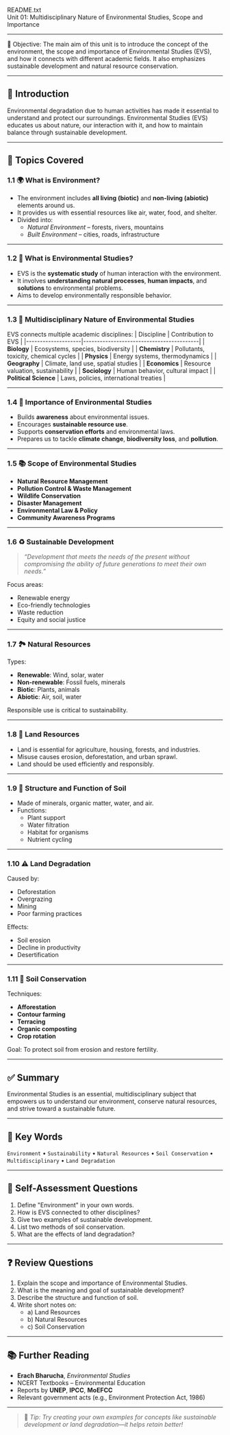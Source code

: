 README.txt  
Unit 01: Multidisciplinary Nature of Environmental Studies, Scope and Importance

-------------------------------------------------------------
📌 Objective:
The main aim of this unit is to introduce the concept of the environment, the scope and importance of Environmental Studies (EVS), and how it connects with different academic fields. It also emphasizes sustainable development and natural resource conservation.

---

## 🌱 **Introduction**
Environmental degradation due to human activities has made it essential to understand and protect our surroundings. Environmental Studies (EVS) educates us about nature, our interaction with it, and how to maintain balance through sustainable development.

---

## 🧩 **Topics Covered**

### 1.1 🌍 What is Environment?
- The environment includes **all living (biotic)** and **non-living (abiotic)** elements around us.
- It provides us with essential resources like air, water, food, and shelter.
- Divided into:
  - *Natural Environment* – forests, rivers, mountains
  - *Built Environment* – cities, roads, infrastructure

---

### 1.2 📘 What is Environmental Studies?
- EVS is the **systematic study** of human interaction with the environment.
- It involves **understanding natural processes**, **human impacts**, and **solutions** to environmental problems.
- Aims to develop environmentally responsible behavior.

---

### 1.3 🔗 Multidisciplinary Nature of Environmental Studies
EVS connects multiple academic disciplines:
| Discipline         | Contribution to EVS                      |
|--------------------|------------------------------------------|
| **Biology**         | Ecosystems, species, biodiversity        |
| **Chemistry**       | Pollutants, toxicity, chemical cycles    |
| **Physics**         | Energy systems, thermodynamics           |
| **Geography**       | Climate, land use, spatial studies       |
| **Economics**       | Resource valuation, sustainability       |
| **Sociology**       | Human behavior, cultural impact          |
| **Political Science** | Laws, policies, international treaties |

---

### 1.4 🌟 Importance of Environmental Studies
- Builds **awareness** about environmental issues.
- Encourages **sustainable resource use**.
- Supports **conservation efforts** and environmental laws.
- Prepares us to tackle **climate change**, **biodiversity loss**, and **pollution**.

---

### 1.5 📚 Scope of Environmental Studies
- **Natural Resource Management**
- **Pollution Control & Waste Management**
- **Wildlife Conservation**
- **Disaster Management**
- **Environmental Law & Policy**
- **Community Awareness Programs**

---

### 1.6 ♻️ Sustainable Development
> *“Development that meets the needs of the present without compromising the ability of future generations to meet their own needs.”*

Focus areas:
- Renewable energy
- Eco-friendly technologies
- Waste reduction
- Equity and social justice

---

### 1.7 🏞️ Natural Resources
Types:
- **Renewable**: Wind, solar, water
- **Non-renewable**: Fossil fuels, minerals
- **Biotic**: Plants, animals
- **Abiotic**: Air, soil, water

Responsible use is critical to sustainability.

---

### 1.8 🧭 Land Resources
- Land is essential for agriculture, housing, forests, and industries.
- Misuse causes erosion, deforestation, and urban sprawl.
- Land should be used efficiently and responsibly.

---

### 1.9 🧱 Structure and Function of Soil
- Made of minerals, organic matter, water, and air.
- Functions:
  - Plant support
  - Water filtration
  - Habitat for organisms
  - Nutrient cycling

---

### 1.10 ⚠️ Land Degradation
Caused by:
- Deforestation
- Overgrazing
- Mining
- Poor farming practices

Effects:
- Soil erosion
- Decline in productivity
- Desertification

---

### 1.11 🌾 Soil Conservation
Techniques:
- **Afforestation**
- **Contour farming**
- **Terracing**
- **Organic composting**
- **Crop rotation**

Goal: To protect soil from erosion and restore fertility.

---

## ✅ **Summary**
Environmental Studies is an essential, multidisciplinary subject that empowers us to understand our environment, conserve natural resources, and strive toward a sustainable future.

---

## 🧠 **Key Words**
`Environment` • `Sustainability` • `Natural Resources` • `Soil Conservation` • `Multidisciplinary` • `Land Degradation`

---

## 📝 **Self-Assessment Questions**
1. Define "Environment" in your own words.
2. How is EVS connected to other disciplines?
3. Give two examples of sustainable development.
4. List two methods of soil conservation.
5. What are the effects of land degradation?

---

## ❓ **Review Questions**
1. Explain the scope and importance of Environmental Studies.
2. What is the meaning and goal of sustainable development?
3. Describe the structure and function of soil.
4. Write short notes on:
   - a) Land Resources  
   - b) Natural Resources  
   - c) Soil Conservation

---

## 📚 **Further Reading**
- **Erach Bharucha**, *Environmental Studies*  
- NCERT Textbooks – Environmental Education  
- Reports by **UNEP**, **IPCC**, **MoEFCC**  
- Relevant government acts (e.g., Environment Protection Act, 1986)

---

> 📝 *Tip: Try creating your own examples for concepts like sustainable development or land degradation—it helps retain better!*
